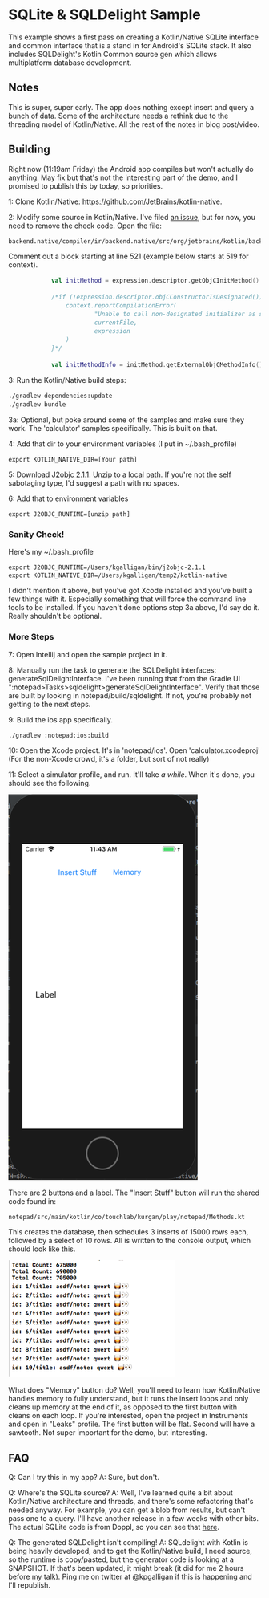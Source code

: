 # SQLite & SQLDelight Sample

This example shows a first pass on creating a Kotlin/Native SQLite interface and common interface that is a stand in for Android's
SQLite stack. It also includes SQLDelight's Kotlin Common source gen which allows multiplatform database development.

## Notes

This is super, super early. The app does nothing except insert and query a bunch of data. Some of the architecture needs a rethink 
due to the threading model of Kotlin/Native. All the rest of the notes in blog post/video.

## Building

Right now (11:19am Friday) the Android app compiles but won't actually do anything. May fix but that's not the interesting part of
the demo, and I promised to publish this by today, so priorities.

1: Clone Kotlin/Native: https://github.com/JetBrains/kotlin-native.

2: Modify some source in Kotlin/Native. I've filed [an issue](https://github.com/JetBrains/kotlin-native/issues/1539), 
but for now, you need to remove the check code. Open the file:
```
backend.native/compiler/ir/backend.native/src/org/jetbrains/kotlin/backend/konan/lower/InteropLowering.kt
```

Comment out a block starting at line 521 (example below starts at 519 for context).

```kotlin
            val initMethod = expression.descriptor.getObjCInitMethod()!!

            /*if (!expression.descriptor.objCConstructorIsDesignated()) {
                context.reportCompilationError(
                        "Unable to call non-designated initializer as super constructor",
                        currentFile,
                        expression
                )
            }*/

            val initMethodInfo = initMethod.getExternalObjCMethodInfo()!!
```

3: Run the Kotlin/Native build steps:
```bash
./gradlew dependencies:update
./gradlew bundle
```

3a: Optional, but poke around some of the samples and make sure they work. The 'calculator' samples specifically. This is 
built on that.

4: Add that dir to your environment variables (I put in ~/.bash_profile)
```
export KOTLIN_NATIVE_DIR=[Your path]
```

5: Download [J2objc 2.1.1](https://github.com/google/j2objc/releases/tag/2.1.1). Unzip to a local path. If you're not the
self sabotaging type, I'd suggest a path with no spaces.

6: Add that to environment variables
```
export J2OBJC_RUNTIME=[unzip path]
```

### Sanity Check!

Here's my ~/.bash_profile
```
export J2OBJC_RUNTIME=/Users/kgalligan/bin/j2objc-2.1.1
export KOTLIN_NATIVE_DIR=/Users/kgalligan/temp2/kotlin-native
```

I didn't mention it above, but you've got Xcode installed and you've built a few things with it. Especially something 
that will force the command line tools to be installed. If you haven't done options step 3a above, I'd say do it. Really 
shouldn't be optional.

### More Steps

7: Open Intellij and open the sample project in it.

8: Manually run the task to generate the SQLDelight interfaces: generateSqlDelightInterface. I've been running that from the Gradle UI
":notepad>Tasks>sqldelight>generateSqlDelightInterface". Verify that those are built by looking in notepad/build/sqldelight. If not, 
you're probably not getting to the next steps.

9: Build the ios app specifically.

```bash
./gradlew :notepad:ios:build
```

10: Open the Xcode project. It's in 'notepad/ios'. Open 'calculator.xcodeproj' (For the non-Xcode crowd, it's a folder, but sort of not really)

11: Select a simulator profile, and run. It'll take *a while*. When it's done, you should see the following.

![simulator screen](simulatorscreen.png)

There are 2 buttons and a label. The "Insert Stuff" button will run the shared code found in: 

```
notepad/src/main/kotlin/co/touchlab/kurgan/play/notepad/Methods.kt
```

This creates the database, then schedules 3 inserts of 15000 rows each, followed by a select of 10 rows. All is written to
the console output, which should look like this.

![console out](consoleout.png)

What does "Memory" button do? Well, you'll need to learn how Kotlin/Native handles memory to fully understand, but it 
runs the insert loops and only cleans up memory at the end of it, as opposed to the first button with cleans on each loop.
If you're interested, open the project in Instruments and open in "Leaks" profile. The first button will be flat. Second will 
have a sawtooth. Not super important for the demo, but interesting.

## FAQ

Q: Can I try this in my app?
A: Sure, but don't.

Q: Where's the SQLite source?
A: Well, I've learned quite a bit about Kotlin/Native architecture and threads, and there's some refactoring that's needed anyway. For example, 
you can get a blob from results, but can't pass one to a query. I'll have another release in a few weeks with other bits. The actual SQLite 
code is from Doppl, so you can see that [here](https://doppllib.github.io/).

Q: The generated SQLDelight isn't compiling!
A: SQLdelight with Kotlin is being heavily developed, and to get the Kotlin/Native build, I need source, so the runtime is copy/pasted, but
the generator code is looking at a SNAPSHOT. If that's been updated, it might break (it did for me 2 hours before my talk). Ping me on 
twitter at @kpgalligan if this is happening and I'll republish.

